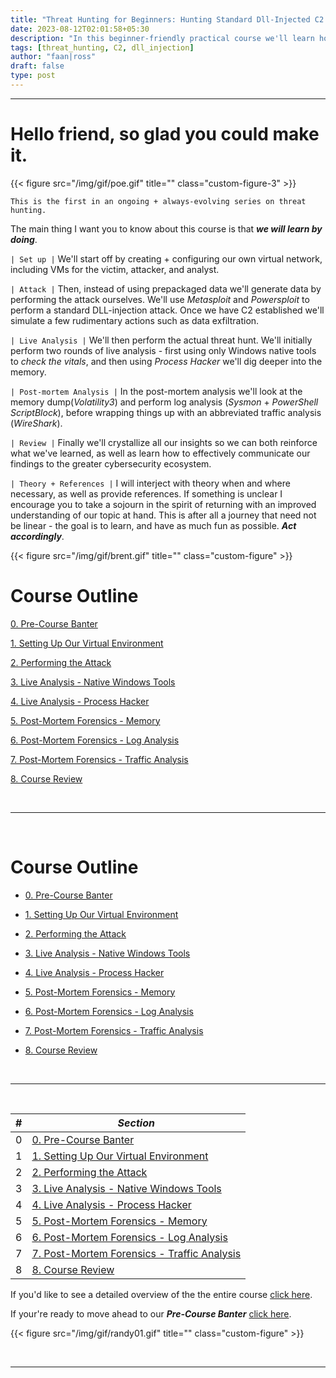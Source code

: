 ```yaml
---
title: "Threat Hunting for Beginners: Hunting Standard Dll-Injected C2 Implants (Practical Course)"
date: 2023-08-12T02:01:58+05:30
description: "In this beginner-friendly practical course we'll learn how to threat hunt standard DLL-injected C2 implants. We'll set up our own virtual environment, perform the attack, and then perform our threat hunting analysis."
tags: [threat_hunting, C2, dll_injection]
author: "faan|ross"
draft: false
type: post
---
```


*** 

# Hello friend, so glad you could make it.

{{< figure src="/img/gif/poe.gif" title="" class="custom-figure-3" >}}

`This is the first in an ongoing + always-evolving series on threat hunting.`

<!-- [NOTE: FOR THE VIDEO VERSION OF THIS COURSE CLICK HERE]() -->

The main thing I want you to know about this course is that ***we will learn by doing***. 

`| Set up |`
We'll start off by creating + configuring our own virtual network, including VMs for the victim, attacker, and analyst. 

`| Attack |`
Then, instead of using prepackaged data we'll generate data by performing the attack ourselves. We'll use *Metasploit* and *Powersploit* to perform a standard DLL-injection attack. Once we have C2 established we'll simulate a few rudimentary actions such as data exfiltration.

`| Live Analysis |`
We'll then perform the actual threat hunt. We'll initially perform two rounds of live analysis - first using only Windows native tools to *check the vitals*, and then using *Process Hacker* we'll dig deeper into the memory. 

`| Post-mortem Analysis |`
In the post-mortem analysis we'll look at the memory dump(*Volatility3*) and perform log analysis (*Sysmon* + *PowerShell ScriptBlock*), before wrapping things up with an abbreviated traffic analysis (*WireShark*). 

`| Review |`
Finally we'll crystallize all our insights so we can both reinforce what we've learned, as well as learn how to effectively communicate our findings to the greater cybersecurity ecosystem. 

`| Theory + References |`
I will interject with theory when and where necessary, as well as provide references. If something is unclear I encourage you to take a sojourn in the spirit of returning with an improved understanding of our topic at hand. This is after all a journey that need not be linear - the goal is to learn, and have as much fun as possible. ***Act accordingly***. 

{{< figure src="/img/gif/brent.gif" title="" class="custom-figure" >}}

# Course Outline

[0. Pre-Course Banter](https://www.faanross.com/course01/prebanter/)

[1. Setting Up Our Virtual Environment](https://www.faanross.com/course01/01_settingup/)

[2. Performing the Attack](https://www.faanross.com/course01/02_attack/)

[3. Live Analysis - Native Windows Tools](https://www.faanross.com/course01/03_live_native/)

[4. Live Analysis - Process Hacker](https://www.faanross.com/course01/04_live_hacker/)

[5. Post-Mortem Forensics - Memory](https://www.faanross.com/course01/05_post_memory/)

[6. Post-Mortem Forensics - Log Analysis](https://www.faanross.com/course01/06_post_logs/)

[7. Post-Mortem Forensics - Traffic Analysis](https://www.faanross.com/course01/07_post_traffic/)

[8. Course Review](https://www.faanross.com/course01/08_review/)


&nbsp; 

***

&nbsp; 

# Course Outline

- [0. Pre-Course Banter](https://www.faanross.com/course01/prebanter/)

- [1. Setting Up Our Virtual Environment](https://www.faanross.com/course01/01_settingup/)

- [2. Performing the Attack](https://www.faanross.com/course01/02_attack/)

- [3. Live Analysis - Native Windows Tools](https://www.faanross.com/course01/03_live_native/)

- [4. Live Analysis - Process Hacker](https://www.faanross.com/course01/04_live_hacker/)

- [5. Post-Mortem Forensics - Memory](https://www.faanross.com/course01/05_post_memory/)

- [6. Post-Mortem Forensics - Log Analysis](https://www.faanross.com/course01/06_post_logs/)

- [7. Post-Mortem Forensics - Traffic Analysis](https://www.faanross.com/course01/07_post_traffic/)

- [8. Course Review](https://www.faanross.com/course01/08_review/)

&nbsp; 

***

&nbsp; 

| # | ***Section*** |
|----------|----------|
| 0 | [0. Pre-Course Banter](https://www.faanross.com/course01/prebanter/) | 
| 1 | [1. Setting Up Our Virtual Environment](https://www.faanross.com/course01/01_settingup/) | 
| 2 | [2. Performing the Attack](https://www.faanross.com/course01/02_attack/) | 
| 3 | [3. Live Analysis - Native Windows Tools](https://www.faanross.com/course01/03_live_native/) | 
| 4 | [4. Live Analysis - Process Hacker](https://www.faanross.com/course01/04_live_hacker/) | 
| 5 | [5. Post-Mortem Forensics - Memory](https://www.faanross.com/course01/05_post_memory/) | 
| 6 | [6. Post-Mortem Forensics - Log Analysis](https://www.faanross.com/course01/06_post_logs/) | 
| 7 | [7. Post-Mortem Forensics - Traffic Analysis](https://www.faanross.com/course01/07_post_traffic/) | 
| 8 | [8. Course Review](https://www.faanross.com/course01/08_review/) | 









If you'd like to see a detailed overview of the the entire course [click here](https://www.faanross.com/course01/outline/).

If your're ready to move ahead to our ***Pre-Course Banter*** [click here](https://www.faanross.com/course01/prebanter/).

{{< figure src="/img/gif/randy01.gif" title="" class="custom-figure" >}}

&nbsp; 

***
















